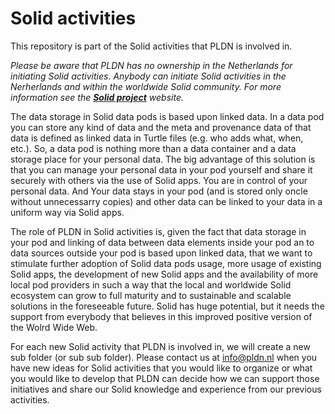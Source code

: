 <H1>Solid activities</H1>

This repository is part of the Solid activities that PLDN is involved in. 

<em>Please be aware that PLDN has no ownership in the Netherlands for initiating Solid activities. Anybody can initiate Solid activities in the Nerherlands and within the worldwide Solid community. For more information see the <strong>[Solid project](https://solidproject.org/)</strong> website.</em>

The data storage in Solid data pods is based upon linked data. In a data pod you can store any kind of data and the meta and provenance data of that data is defined as linked data in Turtle files (e.g. who adds what, when, etc.). So, a data pod is nothing more than a data container and a data storage place for your personal data. The big advantage of this solution is that you can manage your personal data in your pod yourself and share it securely with others via the use of Solid apps. You are in control of your personal data. And Your data stays in your pod (and is stored only oncle without unnecessarry copies) and other data can be linked to your data in a uniform way via Solid apps.

The role of PLDN in Solid activities is, given the fact that data storage in your pod and linking of data between data elements inside your pod an to data sources outside your pod is based upon linked data, that we want to stimulate further adoption of Solid data pods usage, more usage of existing Solid apps, the development of new Solid apps and the availability of more local pod providers in such a way that the local and worldwide Solid ecosystem can grow to full maturity and to sustainable and scalable solutions in the foreseeable future. Solid has huge potential, but it needs the support from everybody that believes in this improved positive version of the Wolrd Wide Web.

For each new Solid activity that PLDN is involved in, we will create a new sub folder (or sub sub folder). Please contact us at <info@pldn.nl> when you have new ideas for Solid activities that you would like to organize or what you would like to develop that PLDN can decide how we can support those initiatives and share our Solid knowledge and experience from our previous activities. 
